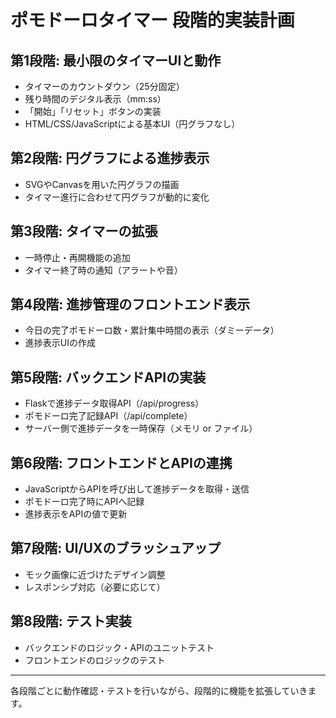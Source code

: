 # ポモドーロタイマー 段階的実装計画

## 第1段階: 最小限のタイマーUIと動作
- タイマーのカウントダウン（25分固定）
- 残り時間のデジタル表示（mm:ss）
- 「開始」「リセット」ボタンの実装
- HTML/CSS/JavaScriptによる基本UI（円グラフなし）

## 第2段階: 円グラフによる進捗表示
- SVGやCanvasを用いた円グラフの描画
- タイマー進行に合わせて円グラフが動的に変化

## 第3段階: タイマーの拡張
- 一時停止・再開機能の追加
- タイマー終了時の通知（アラートや音）

## 第4段階: 進捗管理のフロントエンド表示
- 今日の完了ポモドーロ数・累計集中時間の表示（ダミーデータ）
- 進捗表示UIの作成

## 第5段階: バックエンドAPIの実装
- Flaskで進捗データ取得API（/api/progress）
- ポモドーロ完了記録API（/api/complete）
- サーバー側で進捗データを一時保存（メモリ or ファイル）

## 第6段階: フロントエンドとAPIの連携
- JavaScriptからAPIを呼び出して進捗データを取得・送信
- ポモドーロ完了時にAPIへ記録
- 進捗表示をAPIの値で更新

## 第7段階: UI/UXのブラッシュアップ
- モック画像に近づけたデザイン調整
- レスポンシブ対応（必要に応じて）

## 第8段階: テスト実装
- バックエンドのロジック・APIのユニットテスト
- フロントエンドのロジックのテスト

---
各段階ごとに動作確認・テストを行いながら、段階的に機能を拡張していきます。
